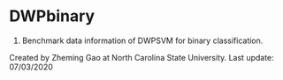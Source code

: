 # DWPbinary

1. Benchmark data information of DWPSVM for binary classification.


Created by Zheming Gao at North Carolina State University.
Last update: 07/03/2020
